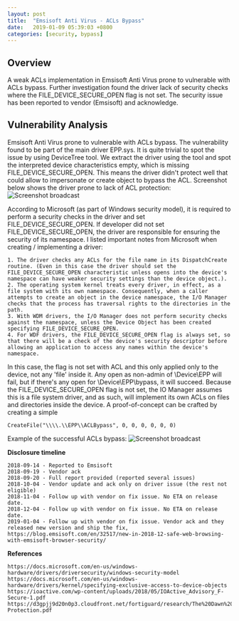 ```yaml
---
layout: post
title:  "Emsisoft Anti Virus - ACLs Bypass"
date:   2019-01-09 05:39:03 +0800
categories: [security, bypass]
---
```


Overview
--------
A weak ACLs implementation in Emsisoft Anti Virus prone to vulnerable with ACLs bypass. Further investigation found the driver lack of security checks where the FILE_DEVICE_SECURE_OPEN flag is not set. The security issue has been reported to vendor (Emsisoft) and acknowledge. 

Vulnerability Analysis
----------------------
Emsisoft Anti Virus prone to vulnerable with ACLs bypass. The vulnerability found to be part of the main driver EPP.sys. It is quite trivial to spot the issue by using DeviceTree tool. We extract the driver using the tool and spot the interpreted device characteristics empty, which is missing FILE_DEVICE_SECURE_OPEN. This means the driver didn't protect well that could allow to impersonate or create object to bypass the ACL. Screenshot below shows the driver prone to lack of ACL protection:
![Screenshot broadcast](https://raw.githubusercontent.com/nafiez/nafiez.github.io/master/static/img/_posts/1.png "Screenshot broadcast")

According to Microsoft (as part of Windows security model), it is required to perform a security checks in the driver and set FILE_DEVICE_SECURE_OPEN. If developer did not set FILE_DEVICE_SECURE_OPEN, the driver are responsible for ensuring the security of its namespace. I listed important notes from Microsoft when creating / implementing a driver:
```
1. The driver checks any ACLs for the file name in its DispatchCreate routine. (Even in this case the driver should set the FILE_DEVICE_SECURE_OPEN characteristic unless opens into the device's namespace can have weaker security settings than the device object.).
2. The operating system kernel treats every driver, in effect, as a file system with its own namespace. Consequently, when a caller attempts to create an object in the device namespace, the I/O Manager checks that the process has traversal rights to the directories in the path.
3. With WDM drivers, the I/O Manager does not perform security checks against the namespace, unless the Device Object has been created specifying FILE_DEVICE_SECURE_OPEN. 
4. For WDF drivers, the FILE_DEVICE_SECURE_OPEN flag is always set, so that there will be a check of the device's security descriptor before allowing an application to access any names within the device's namespace.
```

In this case, the flag is not set with ACL and this only applied only to the device, not any 'file' inside it. Any open as non-admin of \Device\EPP will fail, but if there's any open for \Device\EPP\bypass, it will succeed. Because the FILE_DEVICE_SECURE_OPEN flag is not set, the IO Manager assumes this is a file system driver, and as such, will implement its own ACLs on files and directories inside the device. A proof-of-concept can be crafted by creating a simple 
```
CreateFile("\\\\.\\EPP\\ACLBypass", 0, 0, 0, 0, 0, 0)
```

Example of the successful ACLs bypass: 
![Screenshot broadcast](https://raw.githubusercontent.com/nafiez/nafiez.github.io/master/static/img/_posts/2.png "Screenshot broadcast")


**Disclosure timeline**
```
2018-09-14 - Reported to Emsisoft
2018-09-19 - Vendor ack
2018-09-20 - Full report provided (reported several issues)
2018-10-04 - Vendor update and ack only on driver issue (the rest not eligible)
2018-11-04 - Follow up with vendor on fix issue. No ETA on release date.
2018-12-04 - Follow up with vendor on fix issue. No ETA on release date.
2019-01-04 - Follow up with vendor on fix issue. Vendor ack and they released new version and ship the fix, https://blog.emsisoft.com/en/32517/new-in-2018-12-safe-web-browsing-with-emsisoft-browser-security/
```

**References**
```
https://docs.microsoft.com/en-us/windows-hardware/drivers/driversecurity/windows-security-model
https://docs.microsoft.com/en-us/windows-hardware/drivers/kernel/specifying-exclusive-access-to-device-objects
https://ioactive.com/wp-content/uploads/2018/05/IOActive_Advisory_F-Secure-1.pdf
https://d3gpjj9d20n0p3.cloudfront.net/fortiguard/research/The%20Dawn%20of%20AV%20Self-Protection.pdf
```

